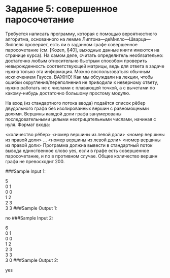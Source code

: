 # Задание 5: совершенное паросочетание

Требуется написать программу, которая с помощью вероятностного алгоритма, основанного на лемме Липтона—деМилло—Шварца—Зиппеля проверяет, есть ли в заданном графе совершенное паросочетание (см. [Kozen, §40], выходные данные книги имеются на странице курса). На самом деле, считать определитель необязательно: достаточно любым относительно быстрым способом проверить невырожденность соответствующей матрицы, ведь для ответа в задаче нужна только эта информация. Можно воспользоваться обычным исключением Гаусса. ВАЖНО! Как мы обсуждали на лекции, чтобы ошибки округления/переполнения не приводили к неверному ответу, нужно работать не с числами с плавающей точкой, а с вычетами по какому-нибудь достаточно большому простому модулю.

На вход (из стандартного потока ввода) подаётся список рёбер двудольного графа без изолированных вершин с равномощными долями. Вершины каждой доли графа занумерованы последовательными целыми неотрицательными числами, начиная с нуля. Формат входа:

<количество рёбер>
<номер вершины из левой доли> <номер вершины из правой доли>
…
<номер вершины из левой доли> <номер вершины из правой доли>
Программа должна вывести в стандартный поток вывода единственное слово yes, если в графе есть совершенное паросочетание, и no в противном случае. Общее количество вершин графа не превосходит 200.

###Sample Input 1:

5\
0 1\
0 0\
1 2\
2 3\
3 3
###Sample Output 1:

no
###Sample Input 2:

6\
0 1\
0 0\
1 2\
2 3\
3 3\
3 0
###Sample Output 2:

yes